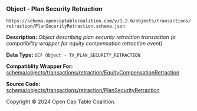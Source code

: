### Object - Plan Security Retraction

`https://schema.opencaptablecoalition.com/v/1.2.0/objects/transactions/retraction/PlanSecurityRetraction.schema.json`

  **Description:** _Object describing plan security retraction transaction (a compatibility wrapper for equity compensation retraction event)_

  **Data Type:** `OCF Object - TX_PLAN_SECURITY_RETRACTION`

  **Compatiblity Wrapper For:** [schema/objects/transactions/retraction/EquityCompensationRetraction](./EquityCompensationRetraction.md)

  **Source Code:** [schema/objects/transactions/retraction/PlanSecurityRetraction](../../../../../../schema/objects/transactions/retraction/PlanSecurityRetraction.schema.json)

Copyright © 2024 Open Cap Table Coalition.
